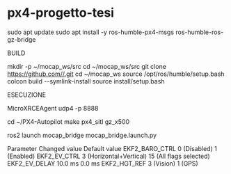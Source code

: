 # px4-progetto-tesi
sudo apt update sudo apt install -y ros-humble-px4-msgs ros-humble-ros-gz-bridge

BUILD

mkdir -p ~/mocap_ws/src cd ~/mocap_ws/src git clone https://github.com//.git cd ~/mocap_ws source /opt/ros/humble/setup.bash colcon build --symlink-install source install/setup.bash

ESECUZIONE

MicroXRCEAgent udp4 -p 8888

cd ~/PX4-Autopilot make px4_sitl gz_x500

ros2 launch mocap_bridge mocap_bridge.launch.py

Parameter 	Changed value 	Default value
EKF2_BARO_CTRL 	0 (Disabled) 	1 (Enabled)
EKF2_EV_CTRL 	3 (Horizontal+Vertical) 	15 (All flags selected)
EKF2_EV_DELAY 	10.0 ms 	0.0 ms
EKF2_HGT_REF 	3 (Vision) 	1 (GPS)
